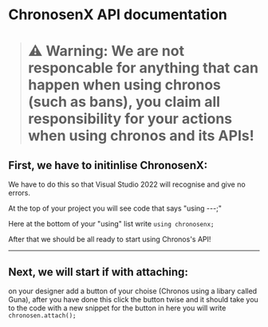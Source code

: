 # ChronosenX API documentation

> # **⚠️ Warning:** **We** are not responcable for anything that can happen when using chronos (such as bans), **you** claim **all** responsibility for your actions when using chronos and its APIs!

## First, we have to initinlise ChronosenX:

We have to do this so that Visual Studio 2022 will recognise and give no errors.

At the top of your project you will see code that says "using ---;"

Here at the bottom of your "using" list write ```using chronosenx;```

After that we should be all ready to start using Chronos's API!

-------------------------------

## Next, we will start if with attaching:

on your designer add a button of your choise (Chronos using a libary called Guna), after you have done this click the button twise and it should take you to the code with a new snippet for the button
in here you will write ```chronosen.attach(); ```
